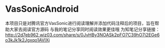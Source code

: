 # VasSonicAndroid
本项目只是对腾讯官方VasSonic进行阅读理解并添加代码注释后的项目，旨在帮助大家去阅读官方源码
与我的笔记分享同时阅读效果更佳哦
为知笔记分享链接：http://2d7eb962.wiz03.com/share/s/0JvHBy3NOASk2pFO7C39hO7i2EGe6o3kJk1k2Jgxqo1AVlXj
